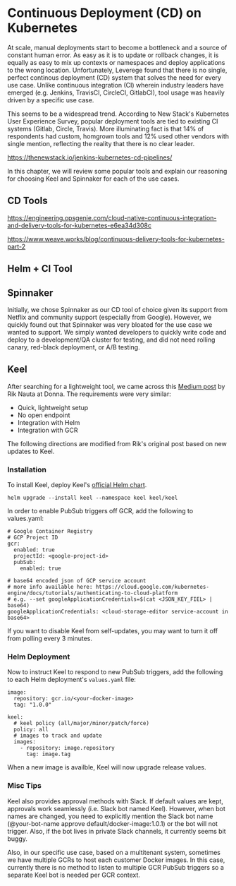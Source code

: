 # Continuous Deployment (CD) on Kubernetes

At scale, manual deployments start to become a bottleneck and a source of constant human error. As easy as it is to update or rollback changes, it is equally as easy to mix up contexts or namespaces and deploy applications to the wrong location. Unfortunately, Leverege found that there is no single, perfect continous deployment (CD) system that solves the need for every use case. Unlike continuous integration (CI) wherein industry leaders have emerged (e.g. Jenkins, TravisCI, CircleCI, GitlabCI), tool usage was heavily driven by a specific use case. 

This seems to be a widespread trend. According to New Stack's Kubernetes User Experience Survey, popular deployment tools are tied to existing CI systems (Gitlab, Circle, Travis). More illuminating fact is that 14% of respondents had custom, homgrown tools and 12% used other vendors with single mention, reflecting the reality that there is no clear leader. 

<https://thenewstack.io/jenkins-kubernetes-cd-pipelines/> 

In this chapter, we will review some popular tools and explain our reasoning for choosing Keel and Spinnaker for each of the use cases. 

## CD Tools
https://engineering.opsgenie.com/cloud-native-continuous-integration-and-delivery-tools-for-kubernetes-e6ea34d308c

https://www.weave.works/blog/continuous-delivery-tools-for-kubernetes-part-2 

## Helm + CI Tool

## Spinnaker
Initially, we chose Spinnaker as our CD tool of choice given its support from Netflix and community support (especially from Google). However, we quickly found out that Spinnaker was very bloated for the use case we wanted to support. We simply wanted developers to quickly write code and deploy to a development/QA cluster for testing, and did not need rolling canary, red-black deployment, or A/B testing. 

<other blurb here> 

## Keel
After searching for a lightweight tool, we came across this [Medium post](https://medium.com/donna-legal/ci-cd-with-less-fluff-more-awesome-28af61288a03) by Rik Nauta at Donna. The requirements were very similar:

- Quick, lightweight setup
- No open endpoint
- Integration with Helm
- Integration with GCR

The following directions are modified from Rik's original post based on new updates to Keel. 

### Installation

To install Keel, deploy Keel's [official Helm chart](https://github.com/keel-hq/keel/tree/master/chart/keel). 

```helm upgrade --install keel --namespace keel keel/keel```

In order to enable PubSub triggers off GCR, add the following to values.yaml:

```
# Google Container Registry
# GCP Project ID
gcr:
  enabled: true
  projectId: <google-project-id>
  pubSub:
    enabled: true

# base64 encoded json of GCP service account
# more info available here: https://cloud.google.com/kubernetes-engine/docs/tutorials/authenticating-to-cloud-platform
# e.g. --set googleApplicationCredentials=$(cat <JSON_KEY_FIEL> | base64)
googleApplicationCredentials: <cloud-storage-editor service-account in base64> 
```

If you want to disable Keel from self-updates, you may want to turn it off from polling every 3 minutes. 

### Helm Deployment
Now to instruct Keel to respond to new PubSub triggers, add the following to each Helm deployment's `values.yaml` file:

```
image:
  repository: gcr.io/<your-docker-image>
  tag: "1.0.0"

keel:
  # keel policy (all/major/minor/patch/force)
  policy: all
  # images to track and update
  images:
    - repository: image.repository
      tag: image.tag 
```

When a new image is availble, Keel will now upgrade release values. 

### Misc Tips
Keel also provides approval methods with Slack. If default values are kept, approvals work seamlessly (i.e. Slack bot named Keel). However, when bot names are changed, you need to explicitly mention the Slack bot name (@your-bot-name approve default/docker-image:1.0.1) or the bot will not trigger. Also, if the bot lives in private Slack channels, it currently seems bit buggy. 

Also, in our specific use case, based on a multitenant system, sometimes we have multiple GCRs to host each customer Docker images. In this case, currently there is no method to listen to multiple GCR PubSub triggers so a separate Keel bot is needed per GCR context. 

